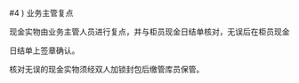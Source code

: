 #4 ) 业务主管复点
<p>现金实物由业务主管人员进行复点，并与柜员现金日结单核对，无误后在柜员现金 </p>
    <p> 日结单上签章确认。 </p>
    <p> 核对无误的现金实物须经双人加锁封包后缴管库员保管。</p>